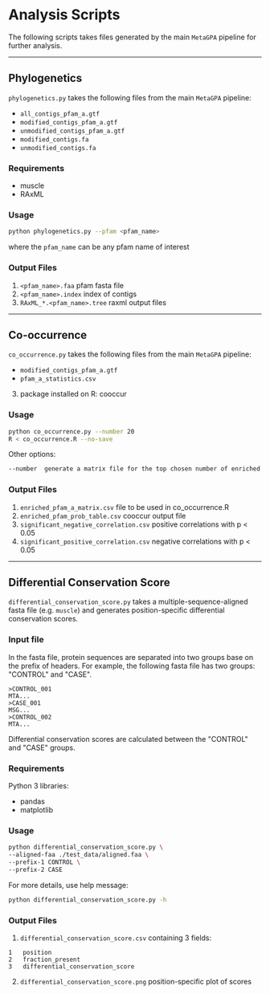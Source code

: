 # Analysis Scripts

The following scripts takes files generated by the main `MetaGPA` pipeline for further analysis.

---

## Phylogenetics

`phylogenetics.py` takes the following files from the main `MetaGPA` pipeline:

- `all_contigs_pfam_a.gtf`
- `modified_contigs_pfam_a.gtf`
- `unmodified_contigs_pfam_a.gtf`
- `modified_contigs.fa`
- `unmodified_contigs.fa`

### Requirements

- muscle
- RAxML

### Usage

```bash
python phylogenetics.py --pfam <pfam_name>
```

where the `pfam_name` can be any pfam name of interest

### Output Files

1. `<pfam_name>.faa` pfam fasta file
2. `<pfam_name>.index` index of contigs
3. `RAxML_*.<pfam_name>.tree` raxml output files

---

## Co-occurrence

`co_occurrence.py` takes the following files from the main `MetaGPA` pipeline:

- `modified_contigs_pfam_a.gtf`
- `pfam_a_statistics.csv`

3. package installed on R:
cooccur
   
### Usage

```bash
python co_occurrence.py --number 20
R < co_occurrence.R --no-save 
```

Other options:

```bash
--number  generate a matrix file for the top chosen number of enriched pfams as listed in the pfam_a_statistics.csv file, int, default 20
```

### Output Files
1. `enriched_pfam_a_matrix.csv` file to be used in co_occurrence.R 
2. `enriched_pfam_prob_table.csv` cooccur output file      
3. `significant_negative_correlation.csv` positive correlations with p < 0.05
4. `significant_positive_correlation.csv` negative correlations with p < 0.05

---

## Differential Conservation Score

`differential_conservation_score.py` takes a multiple-sequence-aligned fasta file (e.g. `muscle`)
and generates position-specific differential conservation scores.

### Input file

In the fasta file, protein sequences are separated into two groups base on the prefix of headers.
For example, the following fasta file has two groups: "CONTROL" and "CASE".

```
>CONTROL_001
MTA...
>CASE_001
MSG...
>CONTROL_002
MTA...
```

Differential conservation scores are calculated between the "CONTROL" and "CASE" groups.

### Requirements

Python 3 libraries:

- pandas
- matplotlib

### Usage

```bash
python differential_conservation_score.py \
--aligned-faa ./test_data/aligned.faa \
--prefix-1 CONTROL \
--prefix-2 CASE
```

For more details, use help message:

```bash
python differential_conservation_score.py -h
```

### Output Files

1. `differential_conservation_score.csv` containing 3 fields:

```
1   position
2   fraction_present
3   differential_conservation_score
```

2. `differential_conservation_score.png` position-specific plot of scores
